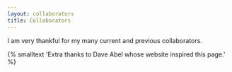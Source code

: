 ```yaml
---
layout: collaborators
title: Collaborators
---
```


I am very thankful for my many current and previous collaborators.

{% smalltext 'Extra thanks to Dave Abel whose website inspired this page.' %}